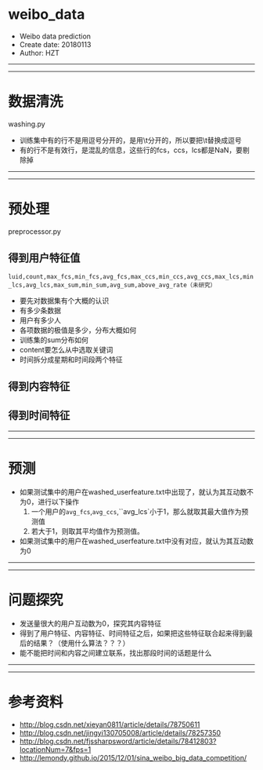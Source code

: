 # weibo_data
* Weibo data prediction
* Create date: 20180113
* Author: HZT

---
---
# 数据清洗
washing.py
* 训练集中有的行不是用逗号分开的，是用\t分开的，所以要把\t替换成逗号
* 有的行不是有效行，是混乱的信息，这些行的fcs，ccs，lcs都是NaN，要剔除掉

---
---
# 预处理
preprocessor.py

## 得到用户特征值
`luid,count,max_fcs,min_fcs,avg_fcs,max_ccs,min_ccs,avg_ccs,max_lcs,min_lcs,avg_lcs,max_sum,min_sum,avg_sum,above_avg_rate（未研究）`
* 要先对数据集有个大概的认识
* 有多少条数据
* 用户有多少人
* 各项数据的极值是多少，分布大概如何
* 训练集的sum分布如何
* content要怎么从中选取关键词
* 时间拆分成星期和时间段两个特征

## 得到内容特征

## 得到时间特征

---
---
# 预测
* 如果测试集中的用户在washed_userfeature.txt中出现了，就认为其互动数不为0，进行以下操作
    1. 一个用户的`avg_fcs`,`avg_ccs`,``avg_lcs`小于1，那么就取其最大值作为预测值
    2. 若大于1，则取其平均值作为预测值。
* 如果测试集中的用户在washed_userfeature.txt中没有对应，就认为其互动数为0

---
---
# 问题探究
* 发送量很大的用户互动数为0，探究其内容特征
* 得到了用户特征、内容特征、时间特征之后，如果把这些特征联合起来得到最后的结果？（使用什么算法？？？）
* 能不能把时间和内容之间建立联系，找出那段时间的话题是什么

---
---
# 参考资料
* http://blog.csdn.net/xieyan0811/article/details/78750611
* http://blog.csdn.net/jingyi130705008/article/details/78257350
* http://blog.csdn.net/fjssharpsword/article/details/78412803?locationNum=7&fps=1
* http://lemondy.github.io/2015/12/01/sina_weibo_big_data_competition/